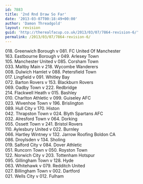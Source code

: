 ```yaml
---
id: 7883
title: '2nd Rnd Draw So Far'
date: '2013-03-07T00:18:49+00:00'
author: 'Damon Threadgold'
layout: revision
guid: 'http://therealfacup.co.uk/2013/03/07/7864-revision-6/'
permalink: /2013/03/07/7864-revision-6/
---
```


018\. Greenwich Borough v 081. FC United Of Manchester  
163\. Eastbourne Borough v 049. Arlesey Town  
105\. Manchester United v 085. Corsham Town  
033\. Maltby Main v 218. Wycombe Wanderers  
008\. Dulwich Hamlet v 088. Petersfield Town  
017\. Lingfield v 091. Whitley Bay  
072\. Barton Rovers v 153. Blackburn Rovers  
069\. Oadby Town v 222. Redbridge  
214\. Flackwell Heath v 015. Bashley  
010\. Charlton Athletic v 099. Guiseley AFC  
023\. Wivenhoe Town v 196. Brislington  
089\. Hull City v 170. Histon  
042\. Thrapston Town v 024. Blyth Spartans AFC  
032\. Alresford Town v 064. Dorking  
055\. Ossett Town v 241. Bristol Rovers  
110\. Aylesbury United v 022. Burnley  
066\. Hartley Wintney v 132. Jarrow Roofing Boldon CA  
086\. Droylsden v 134. Sholing  
019\. Salford City v 084. Dover Athletic  
051\. Runcorn Town v 050. Royston Town  
122\. Norwich City v 203. Tottenham Hotspur  
095\. Gillingham Town v 128. Hyde  
063\. Whitehawk v 079. Redditch United  
027\. Billingham Town v 002. Dartford  
021\. Wells City v 012. Fulham